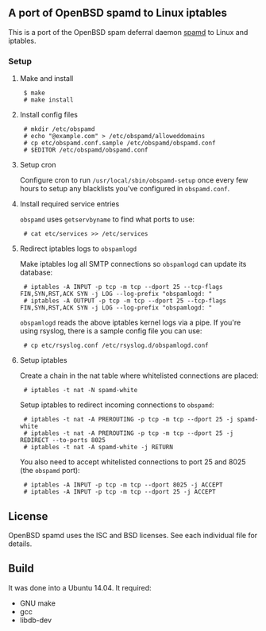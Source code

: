 ## A port of OpenBSD spamd to Linux iptables

This is a port of the OpenBSD spam deferral daemon [spamd](http://www.openbsd.org/spamd/ "spamd") to Linux and iptables.

### Setup

1. Make and install

		$ make
		# make install

2. Install config files

		# mkdir /etc/obspamd
		# echo "@example.com" > /etc/obspamd/alloweddomains
		# cp etc/obspamd.conf.sample /etc/obspamd/obspamd.conf
		# $EDITOR /etc/obspamd/obspamd.conf

3. Setup cron

	Configure cron to run `/usr/local/sbin/obspamd-setup` once every few
	hours to setup any blacklists you've configured in `obspamd.conf`.

4. Install required service entries

	`obspamd` uses `getservbyname` to find what ports to use:

		# cat etc/services >> /etc/services

5. Redirect iptables logs to `obspamlogd`

	Make iptables log all SMTP connections so `obspamlogd` can update its database:

		# iptables -A INPUT -p tcp -m tcp --dport 25 --tcp-flags FIN,SYN,RST,ACK SYN -j LOG --log-prefix "obspamlogd: "
		# iptables -A OUTPUT -p tcp -m tcp --dport 25 --tcp-flags FIN,SYN,RST,ACK SYN -j LOG --log-prefix "obspamlogd: "

	`obspamlogd` reads the above iptables kernel logs via a pipe. If you're using rsyslog,
	there is a sample config file you can use:

		# cp etc/rsyslog.conf /etc/rsyslog.d/obspamlogd.conf

6. Setup iptables

	Create a chain in the nat table where whitelisted connections are placed:

		# iptables -t nat -N spamd-white

	Setup iptables to redirect incoming connections to `obspamd`:

		# iptables -t nat -A PREROUTING -p tcp -m tcp --dport 25 -j spamd-white
		# iptables -t nat -A PREROUTING -p tcp -m tcp --dport 25 -j REDIRECT --to-ports 8025
		# iptables -t nat -A spamd-white -j RETURN

	You also need to accept whitelisted connections to port 25 and 8025 (the `obspamd` port):

		# iptables -A INPUT -p tcp -m tcp --dport 8025 -j ACCEPT
		# iptables -A INPUT -p tcp -m tcp --dport 25 -j ACCEPT


## License

OpenBSD spamd uses the ISC and BSD licenses. See each individual file for details.

## Build
It was done into a Ubuntu 14.04.  It required:
 * GNU make
 * gcc
 * libdb-dev

